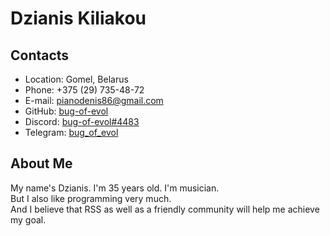 # Dzianis Kiliakou

## Contacts
* Location: Gomel, Belarus
* Phone: +375 (29) 735-48-72
* E-mail: pianodenis86@gmail.com
* GitHub: [bug-of-evol](https://github.com/bug-of-evol)
* Discord: [bug-of-evol#4483](https://diiscord.com/bug-of-evol/#4483)
* Telegram: [bug_of_evol](https://t.me/bug_of_evol)

## About Me
My name's Dzianis. I'm 35 years old. I'm musician.\
But I also like programming very much.\
And I believe that RSS as well as a friendly community will help me achieve my goal.

